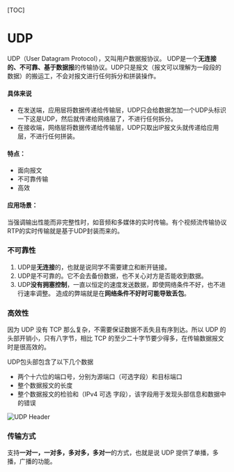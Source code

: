 [TOC]



# UDP

UDP（User Datagram Protocol），又叫用户数据报协议。
UDP是一个**无连接的、不可靠、基于数据报**的传输协议。UDP只是报文（报文可以理解为一段段的数据）的搬运工，不会对报文进行任何拆分和拼装操作。

#### 具体来说

 - 在发送端，应用层将数据传递给传输层，UDP只会给数据怎加一个UDP头标识一下这是UDP，然后就传递给网络层了，不进行任何拆分。
 - 在接收端，网络层将数据传递给传输层，UDP只取出IP报文头就传递给应用层，不进行任何拼装。

#### 特点：

 - 面向报文
 - 不可靠传输
 - 高效

#### 应用场景：
当强调输出性能而非完整性时，如音频和多媒体的实时传输。有个视频流传输协议RTP的实时传输就是基于UDP封装而来的。

### 不可靠性

1. UDP是**无连接**的，也就是说同学不需要建立和断开链接。
2. UDP是不可靠的。它不会去备份数据，也不关心对方是否能收到数据。
3. UDP**没有拥塞控制**，一直以恒定的速度发送数据，即使网络条件不好，也不进行速率调整。 造成的弊端就是在**网络条件不好时可能导致丢包**。

### 高效性

因为 UDP 没有 TCP 那么复杂，不需要保证数据不丢失且有序到达。所以 UDP 的头部开销小，只有八字节，相比 TCP 的至少二十字节要少得多，在传输数据报文时是很高效的。


UDP包头部包含了以下几个数据

 - 两个十六位的端口号，分别为源端口（可选字段）和目标端口
 - 整个数据报文的长度
 - 整个数据报文的检验和（IPv4 可选 字段），该字段用于发现头部信息和数据中的错误

![UDP Header](C:/Users/张银鸽/Desktop/面试/webKnowledge/img/UDP.png)

### 传输方式

支持**一对一，一对多，多对多，多对一**的方式，也就是说 UDP 提供了单播，多播，广播的功能。